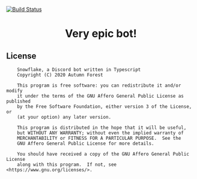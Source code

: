 [![Build Status](https://travis-ci.org/Promise-pending/change-this.svg?branch=master)](https://travis-ci.org/Promise-pending/change-this)

<center> <h1>Very epic bot!</h1> </center>

## License

```
    Snowflake, a Discord bot written in Typescript
    Copyright (C) 2020 Autumn Forest

    This program is free software: you can redistribute it and/or modify
    it under the terms of the GNU Affero General Public License as published
    by the Free Software Foundation, either version 3 of the License, or
    (at your option) any later version.

    This program is distributed in the hope that it will be useful,
    but WITHOUT ANY WARRANTY; without even the implied warranty of
    MERCHANTABILITY or FITNESS FOR A PARTICULAR PURPOSE.  See the
    GNU Affero General Public License for more details.

    You should have received a copy of the GNU Affero General Public License
    along with this program.  If not, see <https://www.gnu.org/licenses/>.
```
